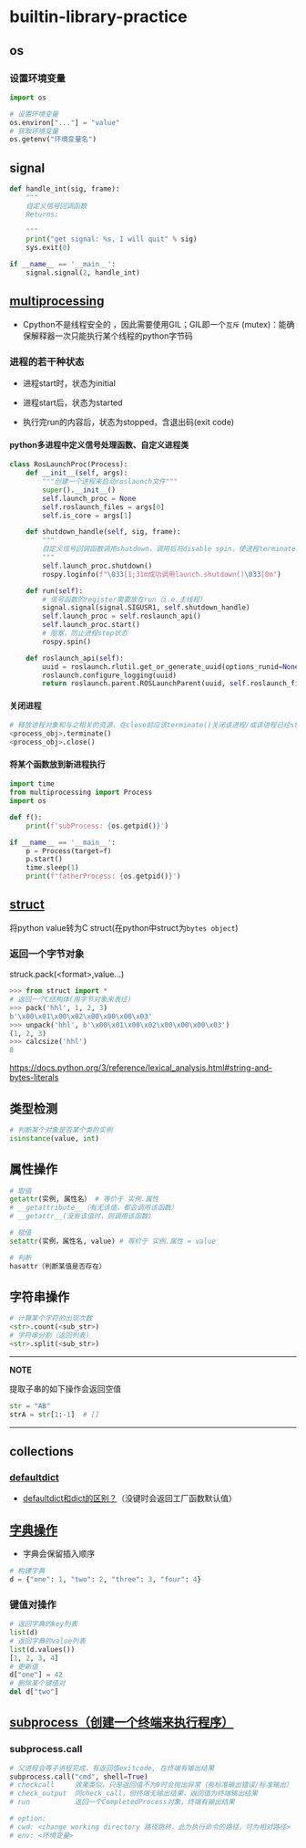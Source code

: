 # builtin-library-practice

## os

### 设置环境变量

```python
import os

# 设置环境变量
os.environ["..."] = "value"
# 获取环境变量
os.getenv("环境变量名")
```

## signal

```python
def handle_int(sig, frame):
    """
    自定义信号回调函数
    Returns:

    """
    print("get signal: %s, I will quit" % sig)
    sys.exit(0)

if __name__ == '__main__':
    signal.signal(2, handle_int)
```

## [multiprocessing](https://docs.python.org/3/library/multiprocessing.html#module-multiprocessing)

* Cpython不是线程安全的 ，因此需要使用GIL；GIL即一个`互斥` (mutex)：能确保解释器一次只能执行某个线程的python字节码

### 进程的若干种状态

* 进程start时，状态为initial

* 进程start后，状态为started

* 执行完run的内容后，状态为stopped，含退出码(exit code)

#### python多进程中定义信号处理函数、自定义进程类

```python
class RosLaunchProc(Process):
    def __init__(self, args):
        """创建一个进程来启动roslaunch文件"""
        super().__init__()
        self.launch_proc = None
        self.roslaunch_files = args[0]
        self.is_core = args[1]

    def shutdown_handle(self, sig, frame):
        """
        自定义信号回调函数调用shutdown，调用后将disable spin，使进程terminate
        """
        self.launch_proc.shutdown()
        rospy.loginfo(f"\033[1;31m成功调用launch.shutdown()\033[0m")

    def run(self):
        # 信号函数的register需要放在run（i.e.主线程）
        signal.signal(signal.SIGUSR1, self.shutdown_handle)
        self.launch_proc = self.roslaunch_api()
        self.launch_proc.start()
        # 阻塞，防止进程stop状态
        rospy.spin()

    def roslaunch_api(self):
        uuid = roslaunch.rlutil.get_or_generate_uuid(options_runid=None, options_wait_for_master=False)
        roslaunch.configure_logging(uuid)
        return roslaunch.parent.ROSLaunchParent(uuid, self.roslaunch_files, self.is_core)
```

#### 关闭进程

```python
# 释放进程对象和与之相关的资源，在close前应该terminate()关闭该进程/或该进程已经stopped
<process_obj>.terminate()
<process_obj>.close()
```

#### 将某个函数放到新进程执行

```python
import time
from multiprocessing import Process
import os

def f():
    print(f'subProcess: {os.getpid()}')

if __name__ == '__main__':
    p = Process(target=f)
    p.start()
    time.sleep(1)
    print(f'fatherProcess: {os.getpid()}')
```

## [struct](https://docs.python.org/3/library/struct.html)

将python value转为C struct(在python中struct为`bytes object`)

### 返回一个字节对象

struck.pack(\<format>,value...)

```python
>>> from struct import *
# 返回一个C结构体(用字节对象来表征)
>>> pack('hhl', 1, 2, 3)
b'\x00\x01\x00\x02\x00\x00\x00\x03'
>>> unpack('hhl', b'\x00\x01\x00\x02\x00\x00\x00\x03')
(1, 2, 3)
>>> calcsize('hhl')
8
```

<https://docs.python.org/3/reference/lexical_analysis.html#string-and-bytes-literals>

## 类型检测

```python
# 判断某个对象是否某个类的实例
isinstance(value, int) 
```

## 属性操作

```python
# 取值
getattr(实例, 属性名） # 等价于 实例.属性
# __getattribute__（有无该值，都会调用该函数）
# __getattr__(没有该值时，则调用该函数)

# 赋值
setattr(实例，属性名, value) # 等价于 实例.属性 = value

# 判断
hasattr（判断某值是否存在）
```

## 字符串操作

```python
# 计算某个字符的出现次数
<str>.count(<sub_str>) 
# 字符串分割（返回列表）
<str>.split(<sub_str>)
```

---

**NOTE**

提取子串的如下操作会返回空值

```python
str = "AB"
strA = str[1:-1]  # []
```

---

## collections

### [defaultdict](https://docs.python.org/3/library/collections.html#defaultdict-objects)

* [defaultdict和dict的区别？](https://www.jianshu.com/p/bbd258f99fd3)（没键时会返回工厂函数默认值）

## [字典操作](https://docs.python.org/3/library/stdtypes.html?highlight=dict#mapping-types-dict)

* 字典会保留插入顺序

```python
# 构建字典
d = {"one": 1, "two": 2, "three": 3, "four": 4}
```

### 键值对操作

```python
# 返回字典的key列表
list(d)
# 返回字典的value列表
list(d.values())
[1, 2, 3, 4]
# 更新值
d["one"] = 42
# 删除某个键值对
del d["two"]
```

## [subprocess（创建一个终端来执行程序）](https://docs.python.org/3.7/library/subprocess.html)

### subprocess.call

```python
# 父进程会等子进程完成，有返回值exitcode, 在终端有输出结果
subprocess.call("cmd", shell=True)
# checkcall     效果类似，只是返回值不为0时会抛出异常（有标准输出错误/标准输出）
# check_output  同check_call，但终端无输出结果，返回值为终端输出结果
# run           返回一个CompletedProcess对象，终端有输出结果

# option:
# cwd: <change working directory 路径跳转，此为执行命令的路径，可为相对路径>
# env: <环境变量>
```
